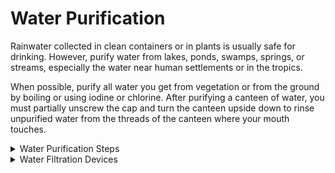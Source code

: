 # Water Purification

Rainwater collected in clean containers or in plants is usually safe for drinking. However, purify water from lakes, ponds, swamps, springs, or streams, especially the water near human settlements or in the tropics.

When possible, purify all water you get from vegetation or from the ground by boiling or using iodine or chlorine. After purifying a canteen of water, you must partially unscrew the cap and turn the canteen upside down to rinse unpurified water from the threads of the canteen where your mouth touches.

<details>
      <summary>Water Purification Steps</summary>
      <ul>
          <li>Use water purification tablets.</li>
          <li>Place 5 drops of 2 percent tincture of iodine in a canteen full of clear water. If the canteen is full of cloudy or cold water, use 10 drops. (Let the canteen of water stand for 30 minutes before drinking.)</li>
          <li>Place 5 drops of 2 percent tincture of iodine in a canteen full of clear water. If the canteen is full of cloudy or cold water, use 10 drops. (Let the canteen of water stand for 30 minutes before drinking.)</li>
          <li>Use 2 drops of 10 percent (military strength) povidone-iodine or 1 percent titrated povidone-iodine. The civilian equivalent is usually 2 percent strength, so 10 drops will be needed. Let stand for 30 minutes. If the water is cold and clear, wait 60 minutes. If it's very cold or cloudy, add 4 drops and wait 60 minutes.</li>
          <li>Place 2 drops of chlorine bleach (5.25 percent sodium hypochlorite) in a canteen of water. Let stand 30 minutes. If the water is cold or cloudy, wait 60 minutes. Remember that not all bleach is the same around the world; check the available level of sodium hypochlorite.</li>
          <li>Use potassium permanganate, commonly marketed as Condy's Crystals, for a number of applications, including emergency disinfection of water. The crystals are of a nonuniform size, so you must judge the actual dosage by the color of the water after adding the crystals. Add three small crystals to 1 liter (1 quart) of water. If the water turns a bright pink after waiting 30 minutes, the water is considered purified. If the water turns a dark pink, there is too much potassium permanganate to drink safely. Either add more water to dilute the mixture or save it for use as an antiseptic solution. If the water becomes a full red, like the color of cranberry juice, the solution may be used as an antifungal solution.</li>
          <li>Boil your drinking water. This is the safest method of purifying your drinking water. By achieving a rolling boil, you can ensure that you are destroying all living waterborne pathogens.</li>
          <p><b>By drinking nonpotable water you may contract diseases or swallow organisms that can harm you and may easily lead to potentially fatal waterborne illnesses.</b></p>
      </ul>
</details>

 <details>
      <summary>Water Filtration Devices</summary>
      If the water you find is also muddy, stagnant, and foul-smelling, you can clear the water:
      <ul>
          <li>By placing it in a container and letting it stand for 12 hours.</li>
          <li>By pouring it through a filtering system.</li>
          <br>
          <b>NOTE: </b>These procedures only clear the water and make it more palatable. You will have to purify it.
          To make a filtering system, place several centimeters or layers of filtering material such as sand, crushed rock, charcoal, or cloth in bamboo, a hollow log, or an article of clothing.
          <img src="file:///android_asset/images/fig06-09.png" />
          Remove the odor from water by adding charcoal from your fire. Charcoal is also helpful in absorbing some agricultural and industrial chemicals. Let the water stand for 45 minutes before drinking it.
      </ul>
</details>



